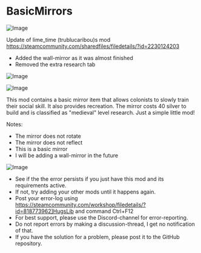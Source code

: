 # BasicMirrors

![Image](https://i.imgur.com/buuPQel.png)

Update of lime_time (trublucaribou)s mod
https://steamcommunity.com/sharedfiles/filedetails/?id=2230124203

- Added the wall-mirror as it was almost finished
- Removed the extra research tab

![Image](https://i.imgur.com/pufA0kM.png)

	
![Image](https://i.imgur.com/Z4GOv8H.png)

This mod contains a basic mirror item that allows colonists to slowly train their social skill. It also provides recreation. The mirror costs 40 silver to build and is classified as "medieval" level research. Just a simple little mod!

Notes:

* The mirror does not rotate
* The mirror does not reflect
* This is a basic mirror
* I will be adding a wall-mirror in the future

![Image](https://i.imgur.com/PwoNOj4.png)



-  See if the the error persists if you just have this mod and its requirements active.
-  If not, try adding your other mods until it happens again.
-  Post your error-log using https://steamcommunity.com/workshop/filedetails/?id=818773962]HugsLib and command Ctrl+F12
-  For best support, please use the Discord-channel for error-reporting.
-  Do not report errors by making a discussion-thread, I get no notification of that.
-  If you have the solution for a problem, please post it to the GitHub repository.




